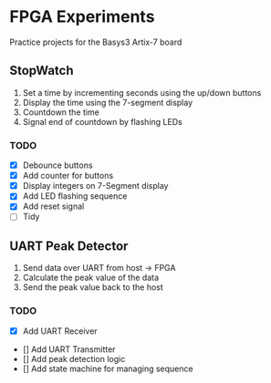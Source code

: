 # FPGA Experiments
Practice projects for the Basys3 Artix-7 board

## StopWatch
1. Set a time by incrementing seconds using the up/down buttons
2. Display the time using the 7-segment display
3. Countdown the time
4. Signal end of countdown by flashing LEDs

### TODO
 - [X] Debounce buttons
 - [X] Add counter for buttons
 - [X] Display integers on 7-Segment display
 - [X] Add LED flashing sequence
 - [X] Add reset signal
 - [ ] Tidy

## UART Peak Detector
1. Send data over UART from host -> FPGA
2. Calculate the peak value of the data
3. Send the peak value back to the host

### TODO
- [X] Add UART Receiver
- [] Add UART Transmitter
- [] Add peak detection logic
- [] Add state machine for managing sequence